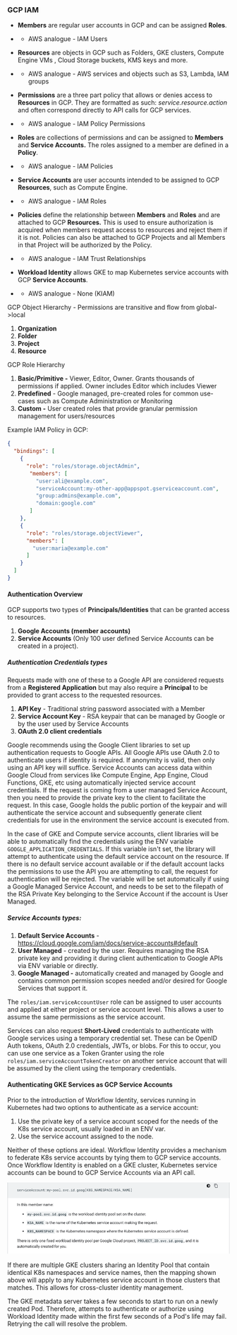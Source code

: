 ### GCP IAM

- **Members** are regular user accounts in GCP and can be assigned **Roles**. 

- - AWS analogue - IAM Users

- **Resources** are objects in GCP such as Folders, GKE clusters, Compute Engine VMs , Cloud Storage buckets, KMS keys and more.

- - AWS analogue - AWS services and objects such as S3, Lambda, IAM groups

- **Permissions** are a three part policy that allows or denies access to **Resources** in GCP. They are formatted as such: *service.resource.action* and often correspond directly to API calls for GCP services.

- - AWS analogue - IAM Policy Permissions

- **Roles** are collections of permissions and can be assigned to **Members** and **Service Accounts.** The roles assigned to a member are defined in a **Policy**.

- - AWS analogue - IAM Policies

- **Service Accounts** are user accounts intended to be assigned to GCP **Resources**, such as Compute Engine.

- - AWS analogue - IAM Roles

- **Policies** define the relationship between **Members** and **Roles** and are attached to GCP **Resources.** This is used to ensure authorization is acquired when members request access to resources and reject them if it is not. Policies can also be attached to GCP Projects and all Members in that Project will be authorized by the Policy.

- - AWS analogue - IAM Trust Relationships

- **Workload Identity** allows GKE to map Kubernetes service accounts with GCP **Service Accounts**.

- - AWS analogue - None (KIAM)

GCP Object Hierarchy - Permissions are transitive and flow from global->local

1. **Organization**
2. **Folder**
3. **Project**
4. **Resource**

GCP Role Hierarchy

1. **Basic/Primitive -** Viewer, Editor, Owner. Grants thousands of permissions if applied. Owner includes Editor which includes Viewer
2. **Predefined** - Google managed, pre-created roles for common use-cases such as Compute Administration or Monitoring
3. **Custom -** User created roles that provide granular permission management for users/resources

Example IAM Policy in GCP:

```json
{
  "bindings": [
    {
      "role": "roles/storage.objectAdmin",
       "members": [
         "user:ali@example.com",
         "serviceAccount:my-other-app@appspot.gserviceaccount.com",
         "group:admins@example.com",
         "domain:google.com"
       ]
    },
    {
      "role": "roles/storage.objectViewer",
      "members": [
        "user:maria@example.com"
      ]
    }
  ]
}
```

#### Authentication Overview

GCP supports two types of **Principals/Identities** that can be granted access to resources.

1. **Google Accounts (member accounts)**
2. **Service Accounts** (Only 100 user defined Service Accounts can be created in a project).

##### Authentication Credentials types

Requests made with one of these to a Google API are considered requests from a **Registered Application** but may also require a **Principal** to be provided to grant access to the requested resources.

1. **API Key** - Traditional string password associated with a Member
2. **Service Account Key** - RSA keypair that can be managed by Google or by the user used by Service Accounts
3. **OAuth 2.0 client credentials**

Google recommends using the Google Client libraries to set up authentication requests to Google APIs. All Google APIs use OAuth 2.0 to authenticate users if identity is required. If anonymity is valid, then only using an API key will suffice. Service Accounts can access data within Google Cloud from services like Compute Engine, App Engine, Cloud Functions, GKE, etc using automatically injected service account credentials. If the request is coming from a user managed Service Account, then you need to provide the private key to the client to facilitate the request. In this case, Google holds the public portion of the keypair and will authenticate the service account and subsequently generate client credentials for use in the environment the service account is executed from.

In the case of GKE and Compute service accounts, client libraries will be able to automatically find the credentials using the ENV variable `GOOGLE_APPLICATION_CREDENTIALS`. If this variable isn't set, the library will attempt to authenticate using the default service account on the resource. If there is no default service account available or if the default account lacks the permissions to use the API you are attempting to call, the request for authentication will be rejected. The variable will be set automatically if using a Google Managed Service Account, and needs to be set to the filepath of the RSA Private Key belonging to the Service Account if the account is User Managed.

##### Service Accounts types:

1. **Default Service Accounts** - https://cloud.google.com/iam/docs/service-accounts#default
2. **User Managed** - created by the user. Requires managing the RSA private key and providing it during client authentication to Google APIs via ENV variable or directly.
3. **Google Managed -**  automatically created and managed by Google and contains common permission scopes needed and/or desired for Google Services that support it.

The `roles/iam.serviceAccountUser` role can be assigned to user accounts and applied at either project or service account level. This allows a user to assume the same permissions as the service account.

Services can also request **Short-Lived** credentials to authenticate with Google services using a temporary credential set. These can be OpenID Auth tokens, OAuth 2.0 credentials, JWTs, or blobs. For this to occur, you can use one service as a Token Granter using the role `roles/iam.serviceAccountTokenCreator` on another service account that will be assumed by the client using the temporary credentials.

#### Authenticating GKE Services as GCP Service Accounts

Prior to the introduction of Workflow Identity, services running in Kubernetes had two options to authenticate as a service account:

1. Use the private key of a service account scoped for the needs of the K8s service account, usually loaded in an ENV var.
2. Use the service account assigned to the node.

Neither of these options are ideal. Workflow Identity provides a mechanism to federate K8s service accounts by tying them to GCP service accounts. Once Workflow Identity is enabled on a GKE cluster, Kubernetes service accounts can be bound to GCP Service Accounts via an API call. 

![img](.iam-images/0XrCfy9JJxAXO3BrbXIt5ERjJsu4YEPA3lAxIdI2ySb5Dh1auqkz21l64h4wCHUF9iFTvIhZn8bKsbXMwIN2GevrFrD8VOYf_fhVvLtxacGTie86wmt90xOI8oPAk_g75C5DH7ix.png)

If there are multiple GKE clusters sharing an Identity Pool that contain identical K8s namespaces and service names, then the mapping shown above will apply to any Kubernetes service account in those clusters that matches. This allows for cross-cluster identity management.

The GKE metadata server takes a few seconds to start to run on a newly created Pod. Therefore, attempts to authenticate or authorize using Workload Identity made within the first few seconds of a Pod's life may fail. Retrying the call will resolve the problem.